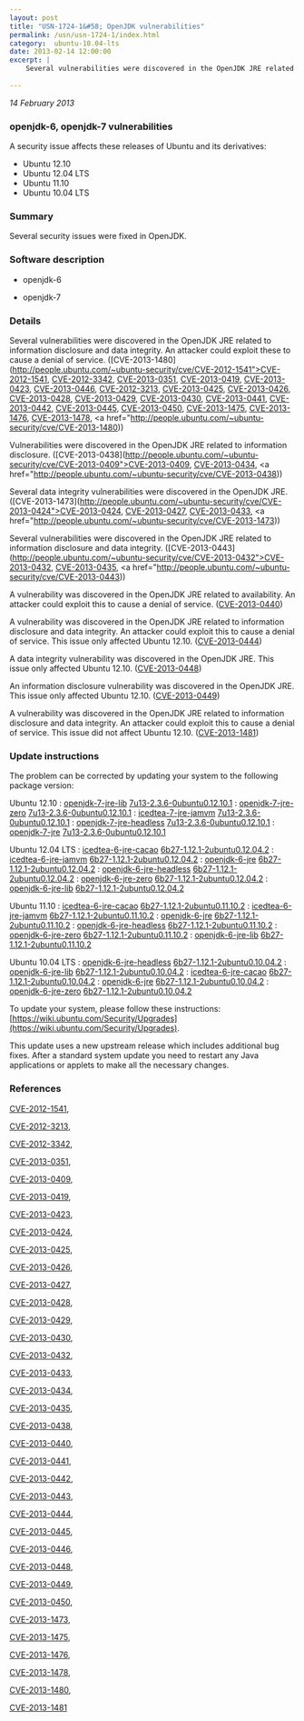 ```yaml
---
layout: post
title: "USN-1724-1&#58; OpenJDK vulnerabilities"
permalink: /usn/usn-1724-1/index.html
category:  ubuntu-10.04-lts
date: 2013-02-14 12:00:00
excerpt: |
    Several vulnerabilities were discovered in the OpenJDK JRE related to information disclosure and data integrity. An attacker could exploit these to cause a denial of service. ([CVE-2013-1480](http://people.ubuntu.com/~ubuntu-security/cve/CVE-2012-1541">CVE-2012-1541</a>, <a href="http://people.ubuntu.com/~ubuntu-security/cve/CVE-2012-3342">CVE-2012-3342</a>, <a href="http://people.ubuntu.com/~ubuntu-security/cve/CVE-2013-0351">CVE-2013-0351</a>, <a href="http://people.ubuntu.com/~ubuntu-security/cve/CVE-2013-0419">CVE-2013-0419</a>, <a href="http://people.ubuntu.com/~ubuntu-security/cve/CVE-2013-0423">CVE-2013-0423</a>, <a href="http://people.ubuntu.com/~ubuntu-security/cve/CVE-2013-0446">CVE-2013-0446</a>, <a href="http://people.ubuntu.com/~ubuntu-security/cve/CVE-2012-3213">CVE-2012-3213</a>, <a href="http://people.ubuntu.com/~ubuntu-security/cve/CVE-2013-0425">CVE-2013-0425</a>, <a href="http://people.ubuntu.com/~ubuntu-security/cve/CVE-2013-0426">CVE-2013-0426</a>, <a href="http://people.ubuntu.com/~ubuntu-security/cve/CVE-2013-0428">CVE-2013-0428</a>, <a href="http://people.ubuntu.com/~ubuntu-security/cve/CVE-2013-0429">CVE-2013-0429</a>, <a href="http://people.ubuntu.com/~ubuntu-security/cve/CVE-2013-0430">CVE-2013-0430</a>, <a href="http://people.ubuntu.com/~ubuntu-security/cve/CVE-2013-0441">CVE-2013-0441</a>, <a href="http://people.ubuntu.com/~ubuntu-security/cve/CVE-2013-0442">CVE-2013-0442</a>, <a href="http://people.ubuntu.com/~ubuntu-security/cve/CVE-2013-0445">CVE-2013-0445</a>, <a href="http://people.ubuntu.com/~ubuntu-security/cve/CVE-2013-0450">CVE-2013-0450</a>, <a href="http://people.ubuntu.com/~ubuntu-security/cve/CVE-2013-1475">CVE-2013-1475</a>, <a href="http://people.ubuntu.com/~ubuntu-security/cve/CVE-2013-1476">CVE-2013-1476</a>, <a href="http://people.ubuntu.com/~ubuntu-security/cve/CVE-2013-1478">CVE-2013-1478</a>, <a href="http://people.ubuntu.com/~ubuntu-security/cve/CVE-2013-1480))
    
--- 
```

 
 

*14 February 2013*

### openjdk-6, openjdk-7 vulnerabilities

A security issue affects these releases of Ubuntu and its derivatives:

* Ubuntu 12.10
* Ubuntu 12.04 LTS
* Ubuntu 11.10
* Ubuntu 10.04 LTS

### Summary

Several security issues were fixed in OpenJDK. 

### Software description

* openjdk-6 

* openjdk-7 

### Details

Several vulnerabilities were discovered in the OpenJDK JRE related to information disclosure and data integrity. An attacker could exploit these to cause a denial of service. ([CVE-2013-1480](http://people.ubuntu.com/~ubuntu-security/cve/CVE-2012-1541">CVE-2012-1541</a>, <a href="http://people.ubuntu.com/~ubuntu-security/cve/CVE-2012-3342">CVE-2012-3342</a>, <a href="http://people.ubuntu.com/~ubuntu-security/cve/CVE-2013-0351">CVE-2013-0351</a>, <a href="http://people.ubuntu.com/~ubuntu-security/cve/CVE-2013-0419">CVE-2013-0419</a>, <a href="http://people.ubuntu.com/~ubuntu-security/cve/CVE-2013-0423">CVE-2013-0423</a>, <a href="http://people.ubuntu.com/~ubuntu-security/cve/CVE-2013-0446">CVE-2013-0446</a>, <a href="http://people.ubuntu.com/~ubuntu-security/cve/CVE-2012-3213">CVE-2012-3213</a>, <a href="http://people.ubuntu.com/~ubuntu-security/cve/CVE-2013-0425">CVE-2013-0425</a>, <a href="http://people.ubuntu.com/~ubuntu-security/cve/CVE-2013-0426">CVE-2013-0426</a>, <a href="http://people.ubuntu.com/~ubuntu-security/cve/CVE-2013-0428">CVE-2013-0428</a>, <a href="http://people.ubuntu.com/~ubuntu-security/cve/CVE-2013-0429">CVE-2013-0429</a>, <a href="http://people.ubuntu.com/~ubuntu-security/cve/CVE-2013-0430">CVE-2013-0430</a>, <a href="http://people.ubuntu.com/~ubuntu-security/cve/CVE-2013-0441">CVE-2013-0441</a>, <a href="http://people.ubuntu.com/~ubuntu-security/cve/CVE-2013-0442">CVE-2013-0442</a>, <a href="http://people.ubuntu.com/~ubuntu-security/cve/CVE-2013-0445">CVE-2013-0445</a>, <a href="http://people.ubuntu.com/~ubuntu-security/cve/CVE-2013-0450">CVE-2013-0450</a>, <a href="http://people.ubuntu.com/~ubuntu-security/cve/CVE-2013-1475">CVE-2013-1475</a>, <a href="http://people.ubuntu.com/~ubuntu-security/cve/CVE-2013-1476">CVE-2013-1476</a>, <a href="http://people.ubuntu.com/~ubuntu-security/cve/CVE-2013-1478">CVE-2013-1478</a>, <a href="http://people.ubuntu.com/~ubuntu-security/cve/CVE-2013-1480))

Vulnerabilities were discovered in the OpenJDK JRE related to information disclosure. ([CVE-2013-0438](http://people.ubuntu.com/~ubuntu-security/cve/CVE-2013-0409">CVE-2013-0409</a>, <a href="http://people.ubuntu.com/~ubuntu-security/cve/CVE-2013-0434">CVE-2013-0434</a>, <a href="http://people.ubuntu.com/~ubuntu-security/cve/CVE-2013-0438))

Several data integrity vulnerabilities were discovered in the OpenJDK JRE. ([CVE-2013-1473](http://people.ubuntu.com/~ubuntu-security/cve/CVE-2013-0424">CVE-2013-0424</a>, <a href="http://people.ubuntu.com/~ubuntu-security/cve/CVE-2013-0427">CVE-2013-0427</a>, <a href="http://people.ubuntu.com/~ubuntu-security/cve/CVE-2013-0433">CVE-2013-0433</a>, <a href="http://people.ubuntu.com/~ubuntu-security/cve/CVE-2013-1473))

Several vulnerabilities were discovered in the OpenJDK JRE related to information disclosure and data integrity. ([CVE-2013-0443](http://people.ubuntu.com/~ubuntu-security/cve/CVE-2013-0432">CVE-2013-0432</a>, <a href="http://people.ubuntu.com/~ubuntu-security/cve/CVE-2013-0435">CVE-2013-0435</a>, <a href="http://people.ubuntu.com/~ubuntu-security/cve/CVE-2013-0443))

A vulnerability was discovered in the OpenJDK JRE related to availability. An attacker could exploit this to cause a denial of service. ([CVE-2013-0440](http://people.ubuntu.com/~ubuntu-security/cve/CVE-2013-0440))

A vulnerability was discovered in the OpenJDK JRE related to information disclosure and data integrity. An attacker could exploit this to cause a denial of service. This issue only affected Ubuntu 12.10. ([CVE-2013-0444](http://people.ubuntu.com/~ubuntu-security/cve/CVE-2013-0444))

A data integrity vulnerability was discovered in the OpenJDK JRE. This issue only affected Ubuntu 12.10. ([CVE-2013-0448](http://people.ubuntu.com/~ubuntu-security/cve/CVE-2013-0448))

An information disclosure vulnerability was discovered in the OpenJDK JRE. This issue only affected Ubuntu 12.10. ([CVE-2013-0449](http://people.ubuntu.com/~ubuntu-security/cve/CVE-2013-0449))

A vulnerability was discovered in the OpenJDK JRE related to information disclosure and data integrity. An attacker could exploit this to cause a denial of service. This issue did not affect Ubuntu 12.10. ([CVE-2013-1481](http://people.ubuntu.com/~ubuntu-security/cve/CVE-2013-1481)) 

### Update instructions

The problem can be corrected by updating your system to the following package version:

Ubuntu 12.10
 : [openjdk-7-jre-lib](https://launchpad.net/ubuntu/+source/openjdk-7) <span> [7u13-2.3.6-0ubuntu0.12.10.1](https://launchpad.net/ubuntu/+source/openjdk-7/7u13-2.3.6-0ubuntu0.12.10.1) </span> 
 : [openjdk-7-jre-zero](https://launchpad.net/ubuntu/+source/openjdk-7) <span> [7u13-2.3.6-0ubuntu0.12.10.1](https://launchpad.net/ubuntu/+source/openjdk-7/7u13-2.3.6-0ubuntu0.12.10.1) </span> 
 : [icedtea-7-jre-jamvm](https://launchpad.net/ubuntu/+source/openjdk-7) <span> [7u13-2.3.6-0ubuntu0.12.10.1](https://launchpad.net/ubuntu/+source/openjdk-7/7u13-2.3.6-0ubuntu0.12.10.1) </span> 
 : [openjdk-7-jre-headless](https://launchpad.net/ubuntu/+source/openjdk-7) <span> [7u13-2.3.6-0ubuntu0.12.10.1](https://launchpad.net/ubuntu/+source/openjdk-7/7u13-2.3.6-0ubuntu0.12.10.1) </span> 
 : [openjdk-7-jre](https://launchpad.net/ubuntu/+source/openjdk-7) <span> [7u13-2.3.6-0ubuntu0.12.10.1](https://launchpad.net/ubuntu/+source/openjdk-7/7u13-2.3.6-0ubuntu0.12.10.1) </span> 

Ubuntu 12.04 LTS
 : [icedtea-6-jre-cacao](https://launchpad.net/ubuntu/+source/openjdk-6) <span> [6b27-1.12.1-2ubuntu0.12.04.2](https://launchpad.net/ubuntu/+source/openjdk-6/6b27-1.12.1-2ubuntu0.12.04.2) </span> 
 : [icedtea-6-jre-jamvm](https://launchpad.net/ubuntu/+source/openjdk-6) <span> [6b27-1.12.1-2ubuntu0.12.04.2](https://launchpad.net/ubuntu/+source/openjdk-6/6b27-1.12.1-2ubuntu0.12.04.2) </span> 
 : [openjdk-6-jre](https://launchpad.net/ubuntu/+source/openjdk-6) <span> [6b27-1.12.1-2ubuntu0.12.04.2](https://launchpad.net/ubuntu/+source/openjdk-6/6b27-1.12.1-2ubuntu0.12.04.2) </span> 
 : [openjdk-6-jre-headless](https://launchpad.net/ubuntu/+source/openjdk-6) <span> [6b27-1.12.1-2ubuntu0.12.04.2](https://launchpad.net/ubuntu/+source/openjdk-6/6b27-1.12.1-2ubuntu0.12.04.2) </span> 
 : [openjdk-6-jre-zero](https://launchpad.net/ubuntu/+source/openjdk-6) <span> [6b27-1.12.1-2ubuntu0.12.04.2](https://launchpad.net/ubuntu/+source/openjdk-6/6b27-1.12.1-2ubuntu0.12.04.2) </span> 
 : [openjdk-6-jre-lib](https://launchpad.net/ubuntu/+source/openjdk-6) <span> [6b27-1.12.1-2ubuntu0.12.04.2](https://launchpad.net/ubuntu/+source/openjdk-6/6b27-1.12.1-2ubuntu0.12.04.2) </span> 

Ubuntu 11.10
 : [icedtea-6-jre-cacao](https://launchpad.net/ubuntu/+source/openjdk-6) <span> [6b27-1.12.1-2ubuntu0.11.10.2](https://launchpad.net/ubuntu/+source/openjdk-6/6b27-1.12.1-2ubuntu0.11.10.2) </span> 
 : [icedtea-6-jre-jamvm](https://launchpad.net/ubuntu/+source/openjdk-6) <span> [6b27-1.12.1-2ubuntu0.11.10.2](https://launchpad.net/ubuntu/+source/openjdk-6/6b27-1.12.1-2ubuntu0.11.10.2) </span> 
 : [openjdk-6-jre](https://launchpad.net/ubuntu/+source/openjdk-6) <span> [6b27-1.12.1-2ubuntu0.11.10.2](https://launchpad.net/ubuntu/+source/openjdk-6/6b27-1.12.1-2ubuntu0.11.10.2) </span> 
 : [openjdk-6-jre-headless](https://launchpad.net/ubuntu/+source/openjdk-6) <span> [6b27-1.12.1-2ubuntu0.11.10.2](https://launchpad.net/ubuntu/+source/openjdk-6/6b27-1.12.1-2ubuntu0.11.10.2) </span> 
 : [openjdk-6-jre-zero](https://launchpad.net/ubuntu/+source/openjdk-6) <span> [6b27-1.12.1-2ubuntu0.11.10.2](https://launchpad.net/ubuntu/+source/openjdk-6/6b27-1.12.1-2ubuntu0.11.10.2) </span> 
 : [openjdk-6-jre-lib](https://launchpad.net/ubuntu/+source/openjdk-6) <span> [6b27-1.12.1-2ubuntu0.11.10.2](https://launchpad.net/ubuntu/+source/openjdk-6/6b27-1.12.1-2ubuntu0.11.10.2) </span> 

Ubuntu 10.04 LTS
 : [openjdk-6-jre-headless](https://launchpad.net/ubuntu/+source/openjdk-6) <span> [6b27-1.12.1-2ubuntu0.10.04.2](https://launchpad.net/ubuntu/+source/openjdk-6/6b27-1.12.1-2ubuntu0.10.04.2) </span> 
 : [openjdk-6-jre-lib](https://launchpad.net/ubuntu/+source/openjdk-6) <span> [6b27-1.12.1-2ubuntu0.10.04.2](https://launchpad.net/ubuntu/+source/openjdk-6/6b27-1.12.1-2ubuntu0.10.04.2) </span> 
 : [icedtea-6-jre-cacao](https://launchpad.net/ubuntu/+source/openjdk-6) <span> [6b27-1.12.1-2ubuntu0.10.04.2](https://launchpad.net/ubuntu/+source/openjdk-6/6b27-1.12.1-2ubuntu0.10.04.2) </span> 
 : [openjdk-6-jre](https://launchpad.net/ubuntu/+source/openjdk-6) <span> [6b27-1.12.1-2ubuntu0.10.04.2](https://launchpad.net/ubuntu/+source/openjdk-6/6b27-1.12.1-2ubuntu0.10.04.2) </span> 
 : [openjdk-6-jre-zero](https://launchpad.net/ubuntu/+source/openjdk-6) <span> [6b27-1.12.1-2ubuntu0.10.04.2](https://launchpad.net/ubuntu/+source/openjdk-6/6b27-1.12.1-2ubuntu0.10.04.2) </span> 

To update your system, please follow these instructions: [https://wiki.ubuntu.com/Security/Upgrades](https://wiki.ubuntu.com/Security/Upgrades).

This update uses a new upstream release which includes additional bug fixes. After a standard system update you need to restart any Java applications or applets to make all the necessary changes. 

### References

 
 [CVE-2012-1541](http://people.ubuntu.com/~ubuntu-security/cve/CVE-2012-1541), 

 [CVE-2012-3213](http://people.ubuntu.com/~ubuntu-security/cve/CVE-2012-3213), 

 [CVE-2012-3342](http://people.ubuntu.com/~ubuntu-security/cve/CVE-2012-3342), 

 [CVE-2013-0351](http://people.ubuntu.com/~ubuntu-security/cve/CVE-2013-0351), 

 [CVE-2013-0409](http://people.ubuntu.com/~ubuntu-security/cve/CVE-2013-0409), 

 [CVE-2013-0419](http://people.ubuntu.com/~ubuntu-security/cve/CVE-2013-0419), 

 [CVE-2013-0423](http://people.ubuntu.com/~ubuntu-security/cve/CVE-2013-0423), 

 [CVE-2013-0424](http://people.ubuntu.com/~ubuntu-security/cve/CVE-2013-0424), 

 [CVE-2013-0425](http://people.ubuntu.com/~ubuntu-security/cve/CVE-2013-0425), 

 [CVE-2013-0426](http://people.ubuntu.com/~ubuntu-security/cve/CVE-2013-0426), 

 [CVE-2013-0427](http://people.ubuntu.com/~ubuntu-security/cve/CVE-2013-0427), 

 [CVE-2013-0428](http://people.ubuntu.com/~ubuntu-security/cve/CVE-2013-0428), 

 [CVE-2013-0429](http://people.ubuntu.com/~ubuntu-security/cve/CVE-2013-0429), 

 [CVE-2013-0430](http://people.ubuntu.com/~ubuntu-security/cve/CVE-2013-0430), 

 [CVE-2013-0432](http://people.ubuntu.com/~ubuntu-security/cve/CVE-2013-0432), 

 [CVE-2013-0433](http://people.ubuntu.com/~ubuntu-security/cve/CVE-2013-0433), 

 [CVE-2013-0434](http://people.ubuntu.com/~ubuntu-security/cve/CVE-2013-0434), 

 [CVE-2013-0435](http://people.ubuntu.com/~ubuntu-security/cve/CVE-2013-0435), 

 [CVE-2013-0438](http://people.ubuntu.com/~ubuntu-security/cve/CVE-2013-0438), 

 [CVE-2013-0440](http://people.ubuntu.com/~ubuntu-security/cve/CVE-2013-0440), 

 [CVE-2013-0441](http://people.ubuntu.com/~ubuntu-security/cve/CVE-2013-0441), 

 [CVE-2013-0442](http://people.ubuntu.com/~ubuntu-security/cve/CVE-2013-0442), 

 [CVE-2013-0443](http://people.ubuntu.com/~ubuntu-security/cve/CVE-2013-0443), 

 [CVE-2013-0444](http://people.ubuntu.com/~ubuntu-security/cve/CVE-2013-0444), 

 [CVE-2013-0445](http://people.ubuntu.com/~ubuntu-security/cve/CVE-2013-0445), 

 [CVE-2013-0446](http://people.ubuntu.com/~ubuntu-security/cve/CVE-2013-0446), 

 [CVE-2013-0448](http://people.ubuntu.com/~ubuntu-security/cve/CVE-2013-0448), 

 [CVE-2013-0449](http://people.ubuntu.com/~ubuntu-security/cve/CVE-2013-0449), 

 [CVE-2013-0450](http://people.ubuntu.com/~ubuntu-security/cve/CVE-2013-0450), 

 [CVE-2013-1473](http://people.ubuntu.com/~ubuntu-security/cve/CVE-2013-1473), 

 [CVE-2013-1475](http://people.ubuntu.com/~ubuntu-security/cve/CVE-2013-1475), 

 [CVE-2013-1476](http://people.ubuntu.com/~ubuntu-security/cve/CVE-2013-1476), 

 [CVE-2013-1478](http://people.ubuntu.com/~ubuntu-security/cve/CVE-2013-1478), 

 [CVE-2013-1480](http://people.ubuntu.com/~ubuntu-security/cve/CVE-2013-1480), 

 [CVE-2013-1481](http://people.ubuntu.com/~ubuntu-security/cve/CVE-2013-1481)
 

